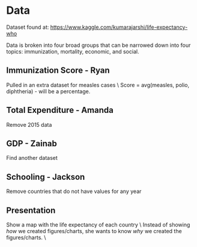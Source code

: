 # Data
Dataset found at: https://www.kaggle.com/kumarajarshi/life-expectancy-who

Data is broken into four broad groups that can be narrowed down into four topics: immunization, mortality, economic, and social.

<!-- ## Immunization
Hepatitis B
Measles
Polio
Diptheria
Immunization Score - Compare to life expectancy

## Mortality
Adult Mortality
--Infant Mortality--
Under-Five Deaths
HIV/AIDS

## Economic
--Status--
--Percentage Expenditure--
Total Expenditure - We will eliminate the 2015 rows since a lot of data from those rows is missing
GDP - Eliminate this column and find another dataset that shows accurate GDP
Income Composition

## Social
--Alcohol--
BMI
Population
--Thinness--
Schooling - Remove countries that don't have values -->


## Immunization Score - Ryan
Pulled in an extra dataset for measles cases \\
Score = avg(measles, polio, diphtheria) - will be a percentage.

## Total Expenditure - Amanda
Remove 2015 data

## GDP - Zainab
Find another dataset

## Schooling - Jackson
Remove countries that do not have values for any year

## Presentation
Show a map with the life expectancy of each country \\
Instead of showing *how* we created figures/charts, she wants to know
*why* we created the figures/charts. \\

